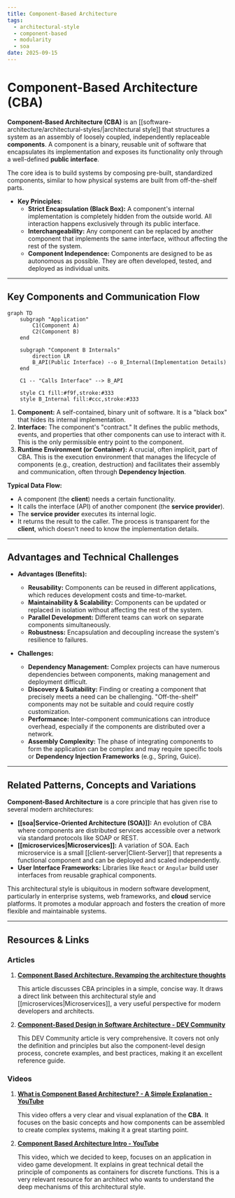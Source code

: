 ```yaml
---
title: Component-Based Architecture
tags:
  - architectural-style
  - component-based
  - modularity
  - soa
date: 2025-09-15
---
```

# Component-Based Architecture (CBA)

**Component-Based Architecture (CBA)** is an [[software-architecture/architectural-styles/|architectural style]] that structures a system as an assembly of loosely coupled, independently replaceable **components**. A component is a binary, reusable unit of software that encapsulates its implementation and exposes its functionality only through a well-defined **public interface**.

The core idea is to build systems by composing pre-built, standardized components, similar to how physical systems are built from off-the-shelf parts.

* **Key Principles:**
    * **Strict Encapsulation (Black Box):** A component's internal implementation is completely hidden from the outside world. All interaction happens exclusively through its public interface.
    * **Interchangeability:** Any component can be replaced by another component that implements the same interface, without affecting the rest of the system.
    * **Component Independence:** Components are designed to be as autonomous as possible. They are often developed, tested, and deployed as individual units.

---

## Key Components and Communication Flow

```mermaid
graph TD
    subgraph "Application"
        C1(Component A)
        C2(Component B)
    end

    subgraph "Component B Internals"
        direction LR
        B_API(Public Interface) --o B_Internal(Implementation Details)
    end

    C1 -- "Calls Interface" --> B_API

    style C1 fill:#f9f,stroke:#333
    style B_Internal fill:#ccc,stroke:#333
```

1.  **Component:** A self-contained, binary unit of software. It is a "black box" that hides its internal implementation.
2.  **Interface:** The component's "contract." It defines the public methods, events, and properties that other components can use to interact with it. This is the only permissible entry point to the component.
3.  **Runtime Environment (or Container):** A crucial, often implicit, part of CBA. This is the execution environment that manages the lifecycle of components (e.g., creation, destruction) and facilitates their assembly and communication, often through **Dependency Injection**.

**Typical Data Flow:**
* A component (the **client**) needs a certain functionality.
* It calls the interface (API) of another component (the **service provider**).
* The **service provider** executes its internal logic.
* It returns the result to the caller. The process is transparent for the **client**, which doesn't need to know the implementation details.

---

## Advantages and Technical Challenges

* **Advantages (Benefits):**
    * **Reusability:** Components can be reused in different applications, which reduces development costs and time-to-market.
    * **Maintainability & Scalability:** Components can be updated or replaced in isolation without affecting the rest of the system.
    * **Parallel Development:** Different teams can work on separate components simultaneously.
    * **Robustness:** Encapsulation and decoupling increase the system's resilience to failures.

* **Challenges:**
    * **Dependency Management:** Complex projects can have numerous dependencies between components, making management and deployment difficult.
    * **Discovery & Suitability:** Finding or creating a component that precisely meets a need can be challenging. "Off-the-shelf" components may not be suitable and could require costly customization.
    * **Performance:** Inter-component communications can introduce overhead, especially if the components are distributed over a network.
    * **Assembly Complexity:** The phase of integrating components to form the application can be complex and may require specific tools or **Dependency Injection Frameworks** (e.g., Spring, Guice).

---

## Related Patterns, Concepts and Variations

**Component-Based Architecture** is a core principle that has given rise to several modern architectures:

* **[[soa|Service-Oriented Architecture (SOA)]]:** An evolution of CBA where components are distributed services accessible over a network via standard protocols like SOAP or REST.
* **[[microservices|Microservices]]:** A variation of SOA. Each microservice is a small [[client-server|Client-Server]] that represents a functional component and can be deployed and scaled independently.
* **User Interface Frameworks:** Libraries like `React` or `Angular` build user interfaces from reusable graphical components.

This architectural style is ubiquitous in modern software development, particularly in enterprise systems, web frameworks, and **cloud** service platforms. It promotes a modular approach and fosters the creation of more flexible and maintainable systems.

---

## **Resources & Links**

### **Articles**

1.  **[Component Based Architecture. Revamping the architecture thoughts](https://medium.com/omarelgabrys-blog/component-based-architecture-3c3c23c7e348)**
    
    This article discusses CBA principles in a simple, concise way. It draws a direct link between this architectural style and [[microservices|Microservices]], a very useful perspective for modern developers and architects.
    
2.  **[Component-Based Design in Software Architecture - DEV Community](https://dev.to/lovestaco/component-based-design-in-software-architecture-pbf)**
    
    This DEV Community article is very comprehensive. It covers not only the definition and principles but also the component-level design process, concrete examples, and best practices, making it an excellent reference guide.

### **Videos**

1.  **[What is Component Based Architecture? - A Simple Explanation - YouTube](https://www.youtube.com/watch?v=inu5XtR4VZ8)**
    
    This video offers a very clear and visual explanation of the **CBA**. It focuses on the basic concepts and how components can be assembled to create complex systems, making it a great starting point.

2.  **[Component Based Architecture Intro - YouTube](https://www.youtube.com/watch?v=X9hk56yyyu4)**
    
    This video, which we decided to keep, focuses on an application in video game development. It explains in great technical detail the principle of components as containers for discrete functions. This is a very relevant resource for an architect who wants to understand the deep mechanisms of this architectural style.